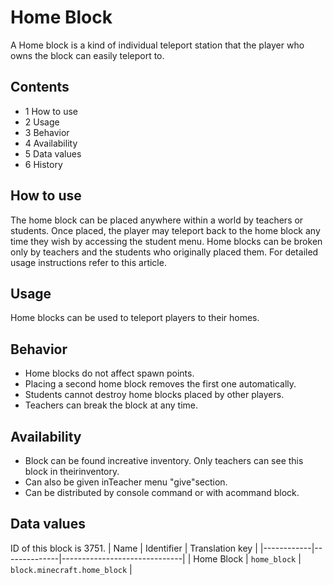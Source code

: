 # Home Block
A Home block is a kind of individual teleport station that the player who owns the block can easily teleport to.

## Contents
- 1 How to use
- 2 Usage
- 3 Behavior
- 4 Availability
- 5 Data values
- 6 History

## How to use
The home block can be placed anywhere within a world by teachers or students. Once placed, the player may teleport back to the home block any time they wish by accessing the student menu. Home blocks can be broken only by teachers and the students who originally placed them. For detailed usage instructions refer to this article.

## Usage
Home blocks can be used to teleport players to their homes.

## Behavior
- Home blocks do not affect spawn points.
- Placing a second home block removes the first one automatically.
- Students cannot destroy home blocks placed by other players.
- Teachers can break the block at any time.

## Availability
- Block can be found increative inventory. Only teachers can see this block in theirinventory.
- Can also be given inTeacher menu "give"section.
- Can be distributed by console command or with acommand block.

## Data values

ID of this block is 3751.
| Name       | Identifier   | Translation key              |
|------------|--------------|------------------------------|
| Home Block | `home_block` | `block.minecraft.home_block` |

